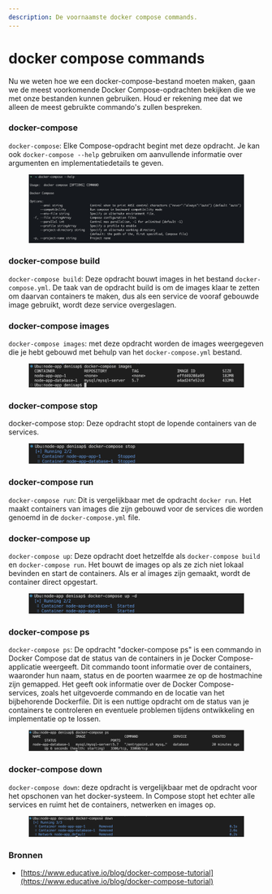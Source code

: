 ```yaml
---
description: De voornaamste docker compose commands.
---
```


# docker compose commands

Nu we weten hoe we een docker-compose-bestand moeten maken, gaan we de meest voorkomende Docker Compose-opdrachten bekijken die we met onze bestanden kunnen gebruiken. Houd er rekening mee dat we alleen de meest gebruikte commando's zullen bespreken.

### docker-compose

`docker-compose`: Elke Compose-opdracht begint met deze opdracht. Je kan ook `docker-compose --help` gebruiken om aanvullende informatie over argumenten en implementatiedetails te geven.

<figure><img src="../../images/docker/image (5).png" alt=""><figcaption></figcaption></figure>

### docker-compose build

`docker-compose build`: Deze opdracht bouwt images in het bestand `docker-compose.yml`. De taak van de opdracht build is om de images klaar te zetten om daarvan containers te maken, dus als een service de vooraf gebouwde image gebruikt, wordt deze service overgeslagen.

### docker-compose images

`docker-compose images`: met deze opdracht worden de images weergegeven die je hebt gebouwd met behulp van het `docker-compose.yml` bestand.

<figure><img src="../../images/docker/image (3) (1).png" alt=""><figcaption></figcaption></figure>

### docker-compose stop

docker-compose stop: Deze opdracht stopt de lopende containers van de services.

<figure><img src="../../images/docker/image (29).png" alt=""><figcaption></figcaption></figure>

### docker-compose run

`docker-compose run`: Dit is vergelijkbaar met de opdracht `docker run`. Het maakt containers van images die zijn gebouwd voor de services die worden genoemd in de `docker-compose.yml` file.

### docker-compose up

`docker-compose up`: Deze opdracht doet hetzelfde als `docker-compose build` en `docker-compose run`. Het bouwt de images op als ze zich niet lokaal bevinden en start de containers. Als er al images zijn gemaakt, wordt de container direct opgestart.

<figure><img src="../../images/docker/image (20).png" alt=""><figcaption></figcaption></figure>

### docker-compose ps

`docker-compose ps`: De opdracht "docker-compose ps" is een commando in Docker Compose dat de status van de containers in je Docker Compose-applicatie weergeeft. Dit commando toont informatie over de containers, waaronder hun naam, status en de poorten waarmee ze op de hostmachine zijn gemapped. Het geeft ook informatie over de Docker Compose-services, zoals het uitgevoerde commando en de locatie van het bijbehorende Dockerfile. Dit is een nuttige opdracht om de status van je containers te controleren en eventuele problemen tijdens ontwikkeling en implementatie op te lossen.

<figure><img src="../../images/docker/image (4) (2).png" alt=""><figcaption></figcaption></figure>

### docker-compose down

`docker-compose down`: deze opdracht is vergelijkbaar met de opdracht voor het opschonen van het docker-systeem. In Compose stopt het echter alle services en ruimt het de containers, netwerken en images op.

<figure><img src="../../images/docker/image (14).png" alt=""><figcaption></figcaption></figure>

### Bronnen

* [https://www.educative.io/blog/docker-compose-tutorial](https://www.educative.io/blog/docker-compose-tutorial)
